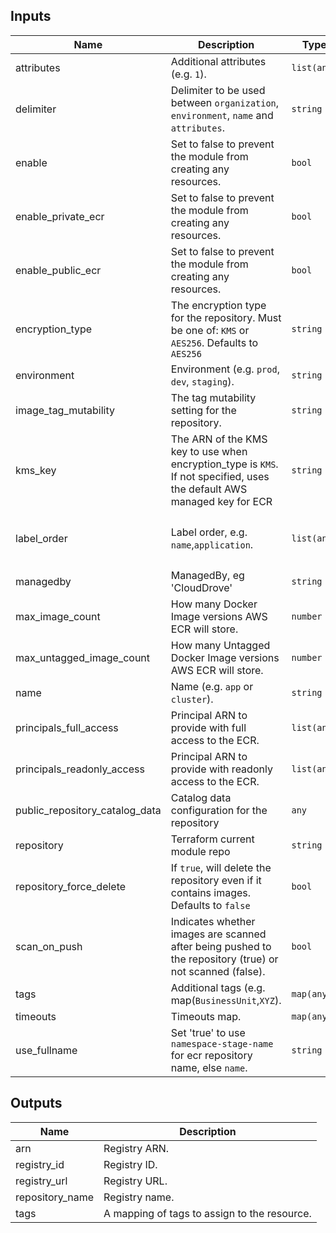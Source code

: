 ## Inputs

| Name | Description | Type | Default | Required |
|------|-------------|------|---------|:--------:|
| attributes | Additional attributes (e.g. `1`). | `list(any)` | `[]` | no |
| delimiter | Delimiter to be used between `organization`, `environment`, `name` and `attributes`. | `string` | `"-"` | no |
| enable | Set to false to prevent the module from creating any resources. | `bool` | `true` | no |
| enable\_private\_ecr | Set to false to prevent the module from creating any resources. | `bool` | `false` | no |
| enable\_public\_ecr | Set to false to prevent the module from creating any resources. | `bool` | `false` | no |
| encryption\_type | The encryption type for the repository. Must be one of: `KMS` or `AES256`. Defaults to `AES256` | `string` | `"KMS"` | no |
| environment | Environment (e.g. `prod`, `dev`, `staging`). | `string` | `"test"` | no |
| image\_tag\_mutability | The tag mutability setting for the repository. | `string` | `"IMMUTABLE"` | no |
| kms\_key | The ARN of the KMS key to use when encryption\_type is `KMS`. If not specified, uses the default AWS managed key for ECR | `string` | `null` | no |
| label\_order | Label order, e.g. `name`,`application`. | `list(any)` | <pre>[<br>  "name",<br>  "environment"<br>]</pre> | no |
| managedby | ManagedBy, eg 'CloudDrove' | `string` | `"anmol@clouddrove.com"` | no |
| max\_image\_count | How many Docker Image versions AWS ECR will store. | `number` | `10` | no |
| max\_untagged\_image\_count | How many Untagged Docker Image versions AWS ECR will store. | `number` | `1` | no |
| name | Name  (e.g. `app` or `cluster`). | `string` | `""` | no |
| principals\_full\_access | Principal ARN to provide with full access to the ECR. | `list(any)` | `[]` | no |
| principals\_readonly\_access | Principal ARN to provide with readonly access to the ECR. | `list(any)` | `[]` | no |
| public\_repository\_catalog\_data | Catalog data configuration for the repository | `any` | `{}` | no |
| repository | Terraform current module repo | `string` | `"https://github.com/clouddrove/terraform-aws-ecr"` | no |
| repository\_force\_delete | If `true`, will delete the repository even if it contains images. Defaults to `false` | `bool` | `false` | no |
| scan\_on\_push | Indicates whether images are scanned after being pushed to the repository (true) or not scanned (false). | `bool` | `true` | no |
| tags | Additional tags (e.g. map(`BusinessUnit`,`XYZ`). | `map(any)` | `{}` | no |
| timeouts | Timeouts map. | `map(any)` | `{}` | no |
| use\_fullname | Set 'true' to use `namespace-stage-name` for ecr repository name, else `name`. | `string` | `""` | no |

## Outputs

| Name | Description |
|------|-------------|
| arn | Registry ARN. |
| registry\_id | Registry ID. |
| registry\_url | Registry URL. |
| repository\_name | Registry name. |
| tags | A mapping of tags to assign to the resource. |

